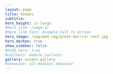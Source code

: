 ```yaml
---
layout: page
title: Oceans
subtitle: 
hero_height: is-large
#hero_link: /page-1/
#hero_link_text: Example Call To Action
hero_image: /img/mod-img/great-barrier-reef.jpg
hero_darken: true
show_sidebar: false
#hide_hero: true
#callouts: module_callouts
gallery: oceans-gallery
#showcase: all-modules-showcase
---
```

